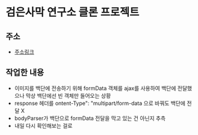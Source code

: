 # 검은사막 연구소 클론 프로젝트

## 주소

- [주소링크](https://github.com/ddock4you/clone-blackdesert-lab)

## 작업한 내용

- 이미지를 백단에 전송하기 위해 formData 객체를 ajax를 사용하여 백단에 전달했으나 막상 백단에선 빈 객체만 들어오는 상황
- response 헤더를 ontent-Type": "multipart/form-data 으로 바꿔도 백단에 전달 X
- bodyParser가 백단으로 formData 전달을 막고 있는 건 아닌지 추측
- 내일 다시 확인해보는 걸로
